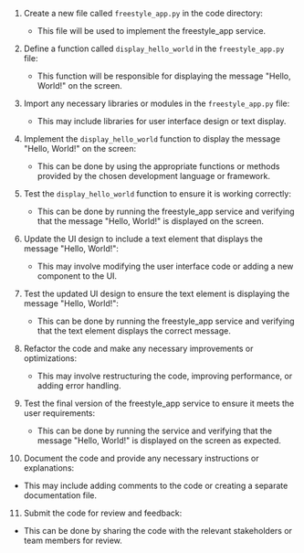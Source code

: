 1. Create a new file called `freestyle_app.py` in the code directory:
   - This file will be used to implement the freestyle_app service.

2. Define a function called `display_hello_world` in the `freestyle_app.py` file:
   - This function will be responsible for displaying the message "Hello, World!" on the screen.

3. Import any necessary libraries or modules in the `freestyle_app.py` file:
   - This may include libraries for user interface design or text display.

4. Implement the `display_hello_world` function to display the message "Hello, World!" on the screen:
   - This can be done by using the appropriate functions or methods provided by the chosen development language or framework.

5. Test the `display_hello_world` function to ensure it is working correctly:
   - This can be done by running the freestyle_app service and verifying that the message "Hello, World!" is displayed on the screen.

6. Update the UI design to include a text element that displays the message "Hello, World!":
   - This may involve modifying the user interface code or adding a new component to the UI.

7. Test the updated UI design to ensure the text element is displaying the message "Hello, World!":
   - This can be done by running the freestyle_app service and verifying that the text element displays the correct message.

8. Refactor the code and make any necessary improvements or optimizations:
   - This may involve restructuring the code, improving performance, or adding error handling.

9. Test the final version of the freestyle_app service to ensure it meets the user requirements:
   - This can be done by running the service and verifying that the message "Hello, World!" is displayed on the screen as expected.

10. Document the code and provide any necessary instructions or explanations:
   - This may include adding comments to the code or creating a separate documentation file.

11. Submit the code for review and feedback:
   - This can be done by sharing the code with the relevant stakeholders or team members for review.